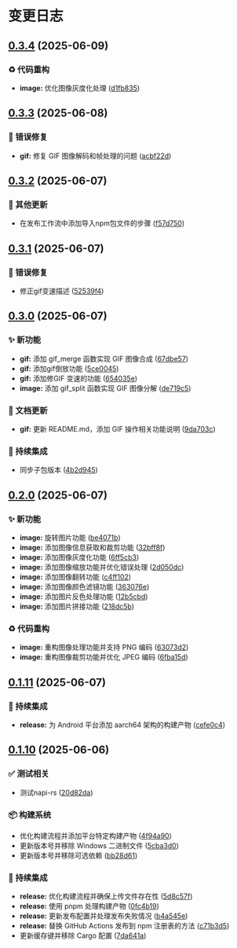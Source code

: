 # 变更日志

## [0.3.4](https://github.com/CandriaJS/image-tool/compare/v0.3.3...v0.3.4) (2025-06-09)


### ♻️ 代码重构

* **image:** 优化图像灰度化处理 ([d1fb835](https://github.com/CandriaJS/image-tool/commit/d1fb835ea874805fedfa15359e11e604ef9bb202))

## [0.3.3](https://github.com/CandriaJS/image-tool/compare/v0.3.2...v0.3.3) (2025-06-08)


### 🐛 错误修复

* **gif:** 修复 GIF 图像解码和帧处理的问题 ([acbf22d](https://github.com/CandriaJS/image-tool/commit/acbf22d1c844f7feec59e7202f2b57c54b88d874))

## [0.3.2](https://github.com/CandriaJS/image-tool/compare/v0.3.1...v0.3.2) (2025-06-07)


### 🔧 其他更新

* 在发布工作流中添加导入npm包文件的步骤 ([f57d750](https://github.com/CandriaJS/image-tool/commit/f57d750c0e2051aaba2ce93ce8b2169c5b5b37b9))

## [0.3.1](https://github.com/CandriaJS/image-tool/compare/v0.3.0...v0.3.1) (2025-06-07)


### 🐛 错误修复

* 修正gif变速描述 ([52539f4](https://github.com/CandriaJS/image-tool/commit/52539f4f09c1bed93ba425ce92c51025bb73472e))

## [0.3.0](https://github.com/CandriaJS/image-tool/compare/v0.2.0...v0.3.0) (2025-06-07)


### ✨ 新功能

* **gif:** 添加 gif_merge 函数实现 GIF 图像合成 ([67dbe57](https://github.com/CandriaJS/image-tool/commit/67dbe570be24135ea7961acb3311ed643b28dd0b))
* **gif:** 添加gif倒放功能 ([5ce0045](https://github.com/CandriaJS/image-tool/commit/5ce00451e8deff70f2042bf839f43163e3f27f7e))
* **gif:** 添加修GIF 变速的功能 ([654035e](https://github.com/CandriaJS/image-tool/commit/654035ec64fe2960da56b04b8d6867a0c81eaba5))
* **image:** 添加 gif_split 函数实现 GIF 图像分解 ([de719c5](https://github.com/CandriaJS/image-tool/commit/de719c5029d0d974d68d0a9b8ba1cd26ad20a271))


### 📝 文档更新

* **gif:** 更新 README.md，添加 GIF 操作相关功能说明 ([9da703c](https://github.com/CandriaJS/image-tool/commit/9da703c717fdcea1dbadf263c3333c613fa9817e))


### 🎡 持续集成

* 同步子包版本 ([4b2d945](https://github.com/CandriaJS/image-tool/commit/4b2d945fa115c80d398a81fbe29ebec544575dc5))

## [0.2.0](https://github.com/CandriaJS/image-tool/compare/v0.1.11...v0.2.0) (2025-06-07)


### ✨ 新功能

* **image:** 旋转图片功能 ([be4071b](https://github.com/CandriaJS/image-tool/commit/be4071bebedefc2e5917b7c4065cef7635188943))
* **image:** 添加图像信息获取和裁剪功能 ([32bff8f](https://github.com/CandriaJS/image-tool/commit/32bff8f41ef0c7ed1d1022ec5ed04e5850f25ead))
* **image:** 添加图像灰度化功能 ([6ff5cb3](https://github.com/CandriaJS/image-tool/commit/6ff5cb3e73d39bc0e2c5d96c7923ed85d28f7e06))
* **image:** 添加图像缩放功能并优化错误处理 ([2d050dc](https://github.com/CandriaJS/image-tool/commit/2d050dce6b5d6a9295fe4b934cf003767387f2ef))
* **image:** 添加图像翻转功能 ([c4ff102](https://github.com/CandriaJS/image-tool/commit/c4ff1025b118af0bbc0d65f8fc757d4da3687132))
* **image:** 添加图像颜色滤镜功能 ([363076e](https://github.com/CandriaJS/image-tool/commit/363076ea2a5e61537f60ed1016dd9f5245412787))
* **image:** 添加图片反色处理功能 ([12b5cbd](https://github.com/CandriaJS/image-tool/commit/12b5cbd7b0be7b30b9baa54a405d795cc7c996c8))
* **image:** 添加图片拼接功能 ([218dc5b](https://github.com/CandriaJS/image-tool/commit/218dc5bce74c605a27f4215f3970789c11bd52c1))


### ♻️ 代码重构

* **image:** 重构图像处理功能并支持 PNG 编码 ([63073d2](https://github.com/CandriaJS/image-tool/commit/63073d2cf30d287d7f2470dd7a2a751fc3fa2e98))
* **image:** 重构图像裁剪功能并优化 JPEG 编码 ([6fba15d](https://github.com/CandriaJS/image-tool/commit/6fba15d76f4aa540379b43f470e8bcf8a8b2f0c8))

## [0.1.11](https://github.com/CandriaJS/image-tool/compare/v0.1.10...v0.1.11) (2025-06-07)


### 🎡 持续集成

* **release:** 为 Android 平台添加 aarch64 架构的构建产物 ([cefe0c4](https://github.com/CandriaJS/image-tool/commit/cefe0c4aa95aba99db8fac6041f682189e40467a))

## [0.1.10](https://github.com/CandriaJS/image-tool/compare/v0.1.9...v0.1.10) (2025-06-06)

### ✅ 测试相关

* 测试napi-rs ([20d82da](https://github.com/CandriaJS/image-tool/commit/20d82da9651ec848c8f31c7045478ee64a3c1a16))


### 📦️ 构建系统

* 优化构建流程并添加平台特定构建产物 ([4f94a90](https://github.com/CandriaJS/image-tool/commit/4f94a90f80651f1a23dbdbc43c1ac27f67ee3913))
* 更新版本号并移除 Windows 二进制文件 ([5cba3d0](https://github.com/CandriaJS/image-tool/commit/5cba3d09a8829baa352d73752638f80af415f455))
* 更新版本号并移除可选依赖 ([bb28d61](https://github.com/CandriaJS/image-tool/commit/bb28d617e82cbed9cdab9f69c1219821d5696cf2))


### 🎡 持续集成

* **release:** 优化构建流程并确保上传文件存在性 ([5d8c57f](https://github.com/CandriaJS/image-tool/commit/5d8c57f8bc6140db31cdc1f72d64659202150059))
* **release:** 使用 pnpm 处理构建产物 ([0fc4b19](https://github.com/CandriaJS/image-tool/commit/0fc4b19b337057322504ef7e058a61883a00dc0a))
* **release:** 更新发布配置并处理发布失败情况 ([b4a545e](https://github.com/CandriaJS/image-tool/commit/b4a545e7f74b4ed6d60199e937a5a99ac2b03624))
* **release:** 替换 GitHub Actions 发布到 npm 注册表的方法 ([c71b3d5](https://github.com/CandriaJS/image-tool/commit/c71b3d53f00dcdfbb46ac6e710d46330e5857389))
* 更新缓存键并移除 Cargo 配置 ([7da641a](https://github.com/CandriaJS/image-tool/commit/7da641a2731b837800adb70353096a361b26c438))
